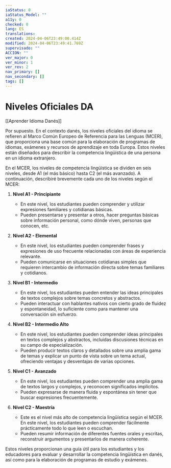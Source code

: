 ```yaml
---
iaStatus: 0
iaStatus_Model: ""
a11y: 0
checked: 0
lang: ES
translations: 
created: 2024-04-06T23:49:00.414Z
modified: 2024-04-06T23:49:41.769Z
supervisado: ""
ACCION: ""
ver_major: 0
ver_minor: 1
ver_rev: 2
nav_primary: []
nav_secondary: []
tags: []
---
```

# Niveles Oficiales DA

[[Aprender Idioma Danés]]

Por supuesto. En el contexto danés, los niveles oficiales del idioma se refieren al Marco Común Europeo de Referencia para las Lenguas (MCER), que proporciona una base común para la elaboración de programas de idiomas, exámenes y recursos de aprendizaje en toda Europa. Estos niveles están diseñados para describir la competencia lingüística de una persona en un idioma extranjero.

En el MCER, los niveles de competencia lingüística se dividen en seis niveles, desde A1 (el más básico) hasta C2 (el más avanzado). A continuación, describiré brevemente cada uno de los niveles según el MCER:

1. **Nivel A1 - Principiante**
   - En este nivel, los estudiantes pueden comprender y utilizar expresiones familiares y cotidianas básicas.
   - Pueden presentarse y presentar a otros, hacer preguntas básicas sobre información personal, como dónde viven, personas que conocen, etc.

2. **Nivel A2 - Elemental**
   - En este nivel, los estudiantes pueden comprender frases y expresiones de uso frecuente relacionadas con áreas de experiencia relevante.
   - Pueden comunicarse en situaciones cotidianas simples que requieren intercambio de información directa sobre temas familiares y cotidianos.

3. **Nivel B1 - Intermedio**
   - En este nivel, los estudiantes pueden entender las ideas principales de textos complejos sobre temas concretos y abstractos.
   - Pueden interactuar con hablantes nativos con cierto grado de fluidez y espontaneidad, lo suficiente como para mantener una conversación sin esfuerzo.

4. **Nivel B2 - Intermedio Alto**
   - En este nivel, los estudiantes pueden comprender ideas principales en textos complejos y abstractos, incluidas discusiones técnicas en su campo de especialización.
   - Pueden producir textos claros y detallados sobre una amplia gama de temas y explicar un punto de vista sobre un tema actual, ofreciendo ventajas y desventajas de varias opciones.

5. **Nivel C1 - Avanzado**
   - En este nivel, los estudiantes pueden comprender una amplia gama de textos largos y complejos, y reconocen significados implícitos.
   - Pueden expresarse de manera fluida y espontánea sin tener que buscar expresiones frecuentemente.

6. **Nivel C2 - Maestría**
   - Este es el nivel más alto de competencia lingüística según el MCER. En este nivel, los estudiantes pueden comprender fácilmente prácticamente todo lo que leen o escuchan.
   - Pueden resumir información de diferentes fuentes orales y escritas, reconstruir argumentos y presentarlos de manera coherente.

Estos niveles proporcionan una guía útil para los estudiantes y los educadores para evaluar y desarrollar la competencia lingüística en danés, así como para la elaboración de programas de estudio y exámenes.